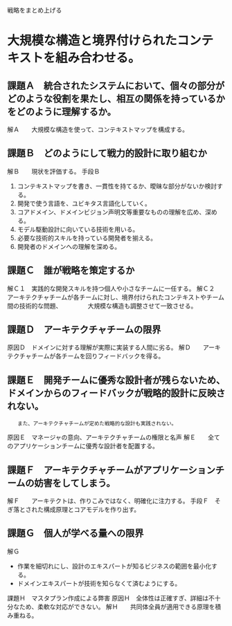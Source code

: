 戦略をまとめ上げる
# 大規模な構造と境界付けられたコンテキストを組み合わせる。
## 課題Ａ　統合されたシステムにおいて、個々の部分がどのような役割を果たし、相互の関係を持っているかをどのように理解するか。
解Ａ　　大規模な構造を使って、コンテキストマップを構成する。

## 課題Ｂ　どのようにして戦力的設計に取り組むか
解Ｂ　　現状を評価する。
手段Ｂ　
1. コンテキストマップを書き、一貫性を持てるか、曖昧な部分がないか検討する。
1. 開発で使う言語を、ユビキタス言語化していく。
1. コアドメイン、ドメインビジョン声明文等重要なものの理解を広め、深める。
1. モデル駆動設計に向いている技術を用いる。
1. 必要な技術的スキルを持っている開発者を揃える。
1. 開発者のドメインへの理解を深める。

## 課題Ｃ　誰が戦略を策定するか
解Ｃ１　実践的な開発スキルを持つ個人や小さなチームに一任する。
解Ｃ２　アーキテクチャチームが各チームに対し、境界付けられたコンテキストやチーム間の技術的な問題、
　　　　大規模な構造も調整させて一致させる。

## 課題Ｄ　アーキテクチャチームの限界
原因Ｄ　ドメインに対する理解が実際に実装する人間に劣る。
解Ｄ　　アーキテクチャチームが各チームを回りフィードバックを得る。

## 課題Ｅ　開発チームに優秀な設計者が残らないため、ドメインからのフィードバックが戦略的設計に反映されない。
    　　また、アーキテクチャチームが定めた戦略的な設計も実践されない。
原因Ｅ　マネージャの意向、アーキテクチャチームの権限と名声
解Ｅ　　全てのアプリケーションチームに優秀な設計者を配置する。

## 課題Ｆ　アーキテクチャチームがアプリケーションチームの妨害をしてしまう。
解Ｆ　　アーキテクトは、作りこみではなく、明確化に注力する。
手段Ｆ　そぎ落とされた構成原理とコアモデルを作り出す。

## 課題Ｇ　個人が学べる量への限界
解Ｇ
- 作業を細切れにし、設計のエキスパートが知るビジネスの範囲を最小化する。
- ドメインエキスパートが技術を知らなくて済むようにする。

課題Ｈ　マスタプラン作成による弊害
原因Ｈ　全体性は正確すぎ、詳細は不十分なため、柔軟な対応ができない。
解Ｈ　　共同体全員が適用できる原理を積み重ねる。

